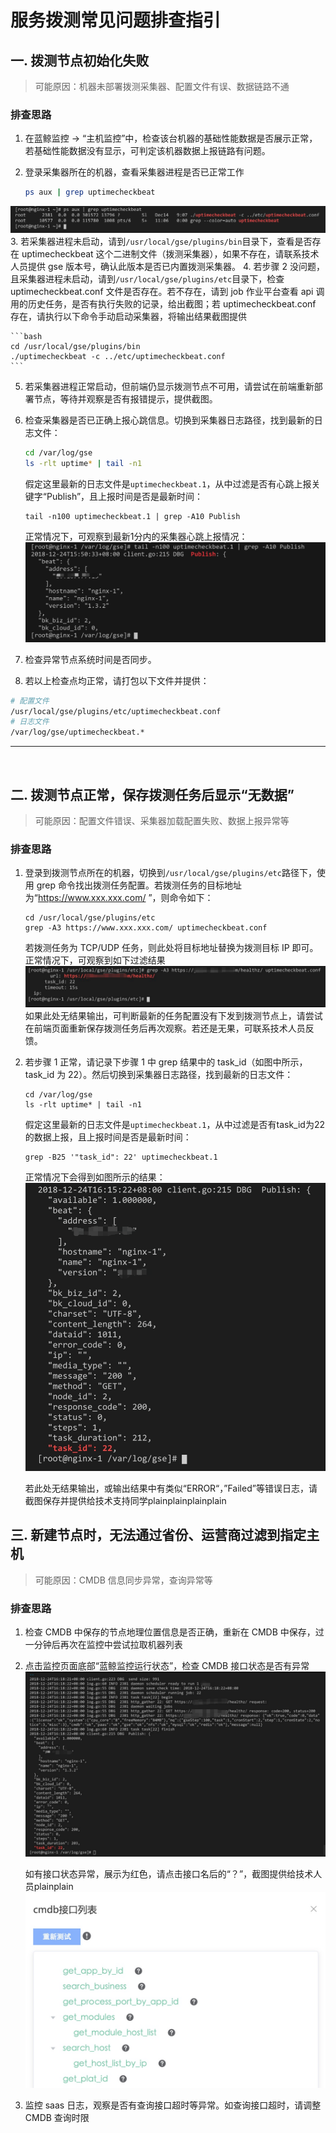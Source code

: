 # 服务拨测常见问题排查指引

## 一. 拨测节点初始化失败
> 可能原因：机器未部署拨测采集器、配置文件有误、数据链路不通

### 排查思路
1. 在蓝鲸监控 -> “主机监控”中，检查该台机器的基础性能数据是否展示正常，若基础性能数据没有显示，可判定该机器数据上报链路有问题。
2. 登录采集器所在的机器，查看采集器进程是否已正常工作

    ```bash
    ps aux | grep uptimecheckbeat
    ```
![15456208356084](../media/15456208356084.jpg)
3. 若采集器进程未启动，请到`/usr/local/gse/plugins/bin`目录下，查看是否存在 uptimecheckbeat 这个二进制文件（拨测采集器），如果不存在，请联系技术人员提供 gse 版本号，确认此版本是否已内置拨测采集器。
4. 若步骤 2 没问题，且采集器进程未启动，请到`/usr/local/gse/plugins/etc`目录下，检查 uptimecheckbeat.conf 文件是否存在。若不存在，请到 job 作业平台查看 api 调用的历史任务，是否有执行失败的记录，给出截图；若 uptimecheckbeat.conf 存在，请执行以下命令手动启动采集器，将输出结果截图提供

    ```bash
    cd /usr/local/gse/plugins/bin
    ./uptimecheckbeat -c ../etc/uptimecheckbeat.conf
    ```
5. 若采集器进程正常启动，但前端仍显示拨测节点不可用，请尝试在前端重新部署节点，等待并观察是否有报错提示，提供截图。

6. 检查采集器是否已正确上报心跳信息。切换到采集器日志路径，找到最新的日志文件：
    ```bash
    cd /var/log/gse
    ls -rlt uptime* | tail -n1
    ```
    假定这里最新的日志文件是`uptimecheckbeat.1`，从中过滤是否有心跳上报关键字“Publish”，且上报时间是否是最新时间：

    ```
    tail -n100 uptimecheckbeat.1 | grep -A10 Publish
    ```
    正常情况下，可观察到最新1分内的采集器心跳上报情况：
![15456380115265](../media/15456380115265.jpg)

7. 检查异常节点系统时间是否同步。
8. 若以上检查点均正常，请打包以下文件并提供：
```bash
# 配置文件
/usr/local/gse/plugins/etc/uptimecheckbeat.conf
# 日志文件
/var/log/gse/uptimecheckbeat.*
```

-------
<br />


## 二. 拨测节点正常，保存拨测任务后显示“无数据”

> 可能原因：配置文件错误、采集器加载配置失败、数据上报异常等

### 排查思路

1. 登录到拨测节点所在的机器，切换到`/usr/local/gse/plugins/etc`路径下，使用 grep 命令找出拨测任务配置。若拨测任务的目标地址为“https://www.xxx.xxx.com/ ”，则命令如下：

    ```plain
    cd /usr/local/gse/plugins/etc
    grep -A3 https://www.xxx.xxx.com/ uptimecheckbeat.conf
    ```
    若拨测任务为 TCP/UDP 任务，则此处将目标地址替换为拨测目标 IP 即可。
    正常情况下，可观察到如下过滤结果
  ![20181227221111](../media/20181227221111.png)
    如果此处无结果输出，可判断最新的任务配置没有下发到拨测节点上，请尝试在前端页面重新保存拨测任务后再次观察。若还是无果，可联系技术人员反馈。

2. 若步骤 1 正常，请记录下步骤 1 中 grep 结果中的 task_id（如图中所示，task_id 为 22）。然后切换到采集器日志路径，找到最新的日志文件：
    ```plainplainplainplainplainplain
    cd /var/log/gse
    ls -rlt uptime* | tail -n1
    ```
    假定这里最新的日志文件是`uptimecheckbeat.1`，从中过滤是否有task_id为22的数据上报，且上报时间是否是最新时间：
    ```
    grep -B25 '"task_id": 22' uptimecheckbeat.1
    ```
    正常情况下会得到如图所示的结果：
![20181227221318](../media/20181227221318.png)

    若此处无结果输出，或输出结果中有类似“ERROR“，”Failed”等错误日志，请截图保存并提供给技术支持同学plainplainplainplain

## 三. 新建节点时，无法通过省份、运营商过滤到指定主机

> 可能原因：CMDB 信息同步异常，查询异常等

### 排查思路
1. 检查 CMDB 中保存的节点地理位置信息是否正确，重新在 CMDB 中保存，过一分钟后再次在监控中尝试拉取机器列表
2. 点击监控页面底部“蓝鲸监控运行状态”，检查 CMDB 接口状态是否有异常
![20181227221431](../media/20181227221431.png)

    如有接口状态异常，展示为红色，请点击接口名后的“？”，截图提供给技术人员plainplain
![15457188640688](../media/15457188640688.jpg)

3. 监控 saas 日志，观察是否有查询接口超时等异常。如查询接口超时，请调整 CMDB 查询时限
